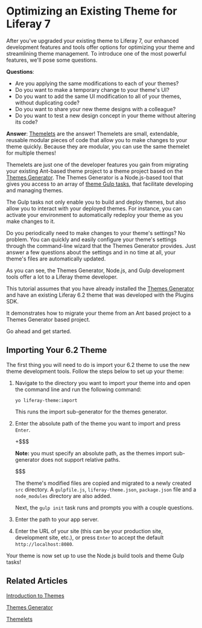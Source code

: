 # Optimizing an Existing Theme for Liferay 7 [](id=migrating-a-6-2-theme-to-liferay-7)

After you've upgraded your existing theme to Liferay 7, our enhanced development
features and tools offer options for optimizing your theme and streamlining
theme management. To introduce one of the most powerful features, we'll pose
some questions. 

**Questions**:

-   Are you applying the same modifications to each of your themes?
-   Do you want to make a temporary change to your theme's UI?
-   Do you want to add the same UI modification to all of your themes, without
    duplicating code? 
-   Do you want to share your new theme designs with a colleague?
-   Do you want to test a new design concept in your theme without altering its
    code?

**Answer**: [Themelets](/develop/tutorials/-/knowledge_base/7-0/themelets) 
are the answer! Themelets are small, extendable, reusable modular pieces 
of code that allow you to make changes to your theme quickly. Because they are 
modular, you can use the same themelet for multiple themes!

Themelets are just one of the developer features you gain from migrating your
existing Ant-based theme project to a theme project based on the [Themes Generator](/develop/tutorials/-/knowledge_base/7-0/themes-generator).
The Themes Generator is a Node.js-based tool that gives you access to an array
of  [theme Gulp tasks](/develop/reference/-/knowledge_base/7-0/theme-gulp-tasks),
that facilitate developing and managing themes. 

The Gulp tasks not only enable you to build and deploy themes, but also allow
you to interact with your deployed themes. For instance, you can activate your
environment to automatically redeploy your theme as you make changes to it.

Do you periodically need to make changes to your theme's settings? No problem.
You can quickly and easily configure your theme's settings through the
command-line wizard that the Themes Generator provides. Just answer a few
questions about the settings and in no time at all, your theme's files are
automatically updated.

As you can see, the Themes Generator, Node.js, and Gulp development tools offer
a lot to a Liferay theme developer.

This tutorial assumes that you have already installed the [Themes Generator](/develop/tutorials/-/knowledge_base/7-0/themes-generator)
and have an existing Liferay 6.2 theme that was developed with the Plugins SDK.

It demonstrates how to migrate your theme from an Ant based project
to a Themes Generator based project.

Go ahead and get started.

## Importing Your 6.2 Theme [](id=importing-your-6-2-theme)

The first thing you will need to do is import your 6.2 theme to use the new
theme development tools. Follow the steps below to set up your theme:

1.  Navigate to the directory you want to import your theme into and open the
    command line and run the following command:

        yo liferay-theme:import

    This runs the import sub-generator for the themes generator.

2.  Enter the absolute path of the theme you want to import and press `Enter`.

    +$$$

    **Note:** you must specify an absolute path, as the themes import
    sub-generator does not support relative paths.

    $$$

    The theme's modified files are copied and migrated to a newly created 
    `src` directory. A `gulpfile.js`, `liferay-theme.json`, `package.json` file 
    and a `node_modules` directory are also added.

    Next, the `gulp init` task runs and prompts you with a couple questions.

3.  Enter the path to your app server.

4.  Enter the URL of your site (this can be your production site, development
    site, etc.), or press `Enter` to accept the default `http://localhost:8080`.

Your theme is now set up to use the Node.js build tools and theme Gulp tasks!

## Related Articles [](id=related-articles)

[Introduction to Themes](/develop/tutorials/-/knowledge_base/7-0/introduction-to-themes)

[Themes Generator](/develop/tutorials/-/knowledge_base/7-0/themes-generator)

[Themelets](/develop/tutorials/-/knowledge_base/7-0/themelets)
